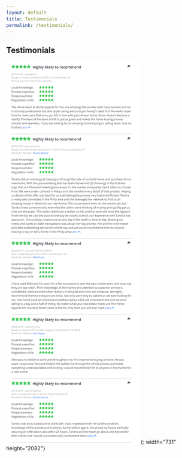```yaml
---
layout: default
title: Testimonials
permalink: /testimonials/
---
```


## Testimonials

![](/uploads/tandra-reviews.png){: width="731" height="2082"}

&nbsp;